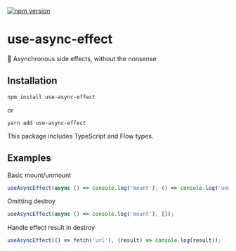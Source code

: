 [![npm version](https://badge.fury.io/js/use-async-effect.svg)](https://www.npmjs.com/package/use-async-effect)

# use-async-effect
:running: Asynchronous side effects, without the nonsense

## Installation

```
npm install use-async-effect
```
or
```
yarn add use-async-effect
```

This package includes TypeScript and Flow types.

## Examples

Basic mount/unmount
```javascript
useAsyncEffect(async () => console.log('mount'), () => console.log('unmount'), []);
```

Omitting destroy
```javascript
useAsyncEffect(async () => console.log('mount'), []);
```

Handle effect result in destroy
```javascript
useAsyncEffect(() => fetch('url'), (result) => console.log(result));
```
